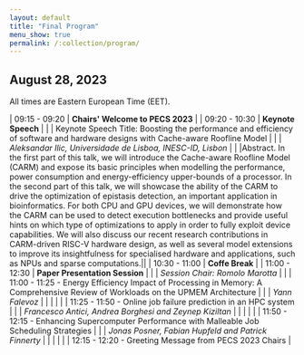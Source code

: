 ```yaml
---
layout: default
title: "Final Program"
menu_show: true
permalink: /:collection/program/
---
```





## August 28, 2023

All times are Eastern European Time (EET).

| 09:15 - 09:20 | **Chairs' Welcome to PECS 2023** |
| 09:20 - 10:30 | **Keynote Speech** |
| | Keynote Speech Title: Boosting the performance and efficiency of software and hardware designs with Cache-aware Roofline Model |
| | *Aleksandar Ilic, Universidade de Lisboa, INESC-ID, Lisbon* |
| |Abstract. In the first part of this talk, we will introduce the Cache-aware Roofline Model (CARM) and expose its basic principles when modelling the performance, power consumption and energy-efficiency upper-bounds of a processor. In the second part of this talk, we will showcase the ability of the CARM to drive the optimization of epistasis detection, an important application in bioinformatics. For both CPU and GPU devices, we will demonstrate how the CARM can be used to detect execution bottlenecks and provide useful hints on which type of optimizations to apply in order to fully exploit device capabilities. We will also discuss our recent research contributions in CARM-driven RISC-V hardware design, as well as several model extensions to improve its insightfulness for specialised hardware and applications, such as NPUs and sparse computations.||
| 10:30 - 11:00 | **Coffe Break** |
| 11:00 - 12:30 | **Paper Presentation Session** |
| | *Session Chair: Romolo Marotta* |
| | 11:00 - 11:25 - Energy Efficiency Impact of Processing in Memory: A Comprehensive Review of Workloads on the UPMEM Architecture |
| | *Yann Falevoz* |
| | |
| | 11:25 - 11:50 - Online job failure prediction in an HPC system |
| | *Francesco Antici, Andrea Borghesi and Zeynep Kiziltan* |
| | |
| | 11:50 - 12:15 - Enhancing Supercomputer Performance with Malleable Job Scheduling Strategies |
| | *Jonas Posner, Fabian Hupfeld and Patrick Finnerty* |
| | |
| | 12:15 - 12:20 - Greeting Message from PECS 2023 Chairs |


